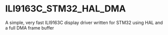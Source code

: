 # ILI9163C_STM32_HAL_DMA
A simple, very fast ILI9163C display driver written for STM32 using HAL and a full DMA frame buffer
